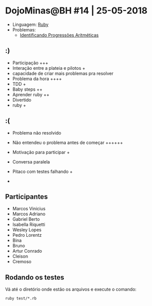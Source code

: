 # DojoMinas@BH #14 | 25-05-2018

- Linguagem: [Ruby](http://www.ruby-lang.org/)
- Problemas:
    - [Identificando Progressões Aritméticas](http://dojopuzzles.com/problemas/exibe/identificando-progressoes-aritmeticas/)


## :)

- Participação +++
- Interação entre a plateia e pilotos +
- capacidade de criar mais problemas pra resolver
- Problema da hora ++++
- TDD + 
- Baby steps ++
- Aprender ruby ++
- Divertido
- ruby + 

## :(
 - Problema não resolvido
 - Não entendeu o problema antes de começar ++++++
 - Motivação para participar +
 - Conversa paralela
 - Pitaco com testes falhando +

- 
## Participantes

- Marcos Vinicius
- Marcos Adriano
- Gabriel Berto
- Isabella Riquetti
- Wesley Lopes
- Pedro Lorentz
- Bina
- Bruno
- Artur Conrado
- Cleison
- Cremoso

## Rodando os testes

Vá até o diretório onde estão os arquivos e execute o comando:

    ruby test/*.rb
